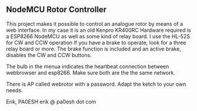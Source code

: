 ## NodeMCU Rotor Controller

This project makes it possible to control an analogue rotor by means of a web interface.
In my case it is an old Kenpro KR400RC
Hardware required is a ESP8266 NodeMCU as well as some kind of relay board.
I use the HL-52S for CW and CCW operation
If you have a brake to operate, look for a three relay board or more.
The brake function is included and an active brake, disables the CW and CCW buttons.

The bulb in the menua indicates the heartbeat connection between webbrowser and esp8266. 
Make sure both are the the same network.

There is AP called webrotor with a password. Adapt the ketch to your own needs.

Erik, PA0ESH
erik @ pa0esh dot com


